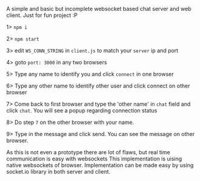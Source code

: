A simple and basic but incomplete websocket based chat server and web client. Just for fun project :P

1> `npm i`

2> `npm start`

3>  edit `WS_CONN_STRING` in `client.js` to match your `server` ip and port

4> goto `port: 3000` in any two browsers

5> Type any name to identify you and click `connect` in one browser

6> Type any other name to identify other user and click connect on other browser

7> Come back to first browser and type the 'other name' in `chat` field and click `chat`. You will see a popup regarding
 connection status

8> Do step `7` on the other browser with your name.

9> Type in the message and click send. You can see the message on other browser.

As this is not even a prototype there are lot of flaws, but real time communication is easy with websockets
This implementation is uising native websockets of browser. Implementation can be made easy by using socket.io library 
in both server and client.